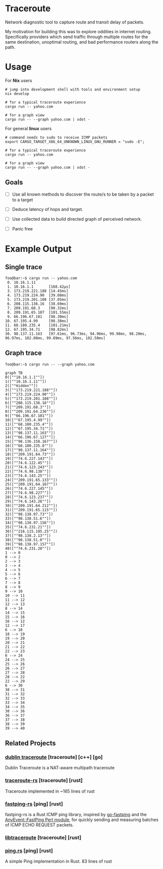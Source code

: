 # Traceroute
Network diagnostic tool to capture route and transit delay of packets.

My motivation for building this was to explore oddities in internet routing.
Specifically providers which send traffic through multiple routes for the same
destination, unoptimal routing, and bad performance routers along the path.

# Usage

For **Nix** users
```
# jump into development shell with tools and environment setup
nix develop

# for a typical traceroute experience
cargo run -- yahoo.com

# for a graph view
cargo run -- --graph yahoo.com | xdot -
```

For general **linux** users
```
# command needs to sudo to receive ICMP packets
export CARGO_TARGET_X86_64_UNKNOWN_LINUX_GNU_RUNNER = "sudo -E";

# for a typical traceroute experience
cargo run -- yahoo.com

# for a graph view
cargo run -- --graph yahoo.com | xdot -
```
## Goals
 - [ ] Use all known methods to discover the route/s to be taken by a packet to a target
 - [ ] Deduce latency of hops and target.
 - [ ] Use collected data to build directed graph of perceived network.
 - [ ] Panic free


# Example Output
## Single trace
```console
foo@bar:~$ cargo run -- yahoo.com
 0. 10.16.1.11      
 1. 10.16.1.1       [168.42µs]
 3. 173.219.221.188 [14.45ms]
 4. 173.219.224.90  [39.08ms]
 5. 173.219.201.108 [37.05ms]
 6. 208.115.136.16  [38.69ms]
 7. 209.191.68.3    [90.32ms]
 8. 209.191.65.107  [101.55ms]
 9. 66.196.67.101   [98.30ms]
10. 67.195.4.99     [98.38ms]
11. 68.180.235.4    [101.21ms]
12. 67.195.34.71    [98.82ms]
30. 98.137.11.163   [97.61ms, 96.73ms, 94.96ms, 99.98ms, 98.20ms, 96.97ms, 102.08ms, 99.89ms, 97.56ms, 102.58ms]
```
## Graph trace
```console
foo@bar:~$ cargo run -- --graph yahoo.com
```

```mermaid
graph TB
0([""10.16.1.1""])
1([""10.16.1.11""])
2([""Hidden""])
3([""173.219.221.188""])
4([""173.219.224.90""])
5([""173.219.201.108""])
6([""208.115.136.16""])
7([""209.191.68.3""])
8([""209.191.64.236""])
9([""66.196.67.101""])
10([""67.195.4.99""])
11([""68.180.235.4""])
12([""67.195.34.71""])
13([""98.137.11.163""])
14([""66.196.67.127""])
15([""98.136.158.167""])
16([""68.180.235.8""])
17([""98.137.11.164""])
18([""209.191.64.73""])
19([""74.6.227.143""])
20([""74.6.122.45""])
21([""74.6.123.243""])
22([""74.6.98.138""])
23([""74.6.143.25""])
24([""209.191.65.133""])
25([""209.191.64.167""])
26([""74.6.227.145""])
27([""74.6.98.227""])
28([""74.6.123.237""])
29([""74.6.143.26""])
30([""209.191.64.212""])
31([""209.191.65.115""])
32([""98.138.97.73""])
33([""98.138.51.6""])
34([""98.138.97.156""])
35([""74.6.231.21""])
36([""216.115.105.25""])
37([""98.138.2.13""])
38([""98.138.51.0""])
39([""98.138.97.157""])
40([""74.6.231.20""])
1 --> 0
0 --> 2
2 --> 3
3 --> 4
4 --> 5
5 --> 6
6 --> 7
7 --> 8
8 --> 9
9 --> 10
10 --> 11
11 --> 12
12 --> 13
8 --> 14
14 --> 15
15 --> 16
16 --> 12
12 --> 17
6 --> 18
18 --> 19
19 --> 20
20 --> 21
21 --> 22
22 --> 23
6 --> 24
24 --> 25
25 --> 26
26 --> 27
27 --> 28
28 --> 22
22 --> 29
6 --> 30
30 --> 31
31 --> 32
32 --> 33
33 --> 34
34 --> 35
30 --> 36
36 --> 37
37 --> 38
38 --> 39
39 --> 40
```


## Related Projects
### [dublin traceroute](https://github.com/insomniacslk/dublin-traceroute) [traceroute] [c++] [go]
Dublin Traceroute is a NAT-aware multipath traceroute

### [traceroute-rs](https://github.com/daniellockyer/traceroute-rs) [traceroute] [rust]
Traceroute implemented in ~165 lines of rust

### [fastping-rs](https://github.com/bparli/fastping-rs) [ping] [rust]
fastping-rs is a Rust ICMP ping library, inspired by [go-fastping](https://github.com/tatsushid/go-fastping)  and the [AnyEvent::FastPing Perl module](http://search.cpan.org/~mlehmann/AnyEvent-FastPing-2.01/), for quickly sending and measuring batches of ICMP ECHO REQUEST packets.

### [libtraceroute](https://github.com/ilyagrishkov/libtraceroute) [traceroute] [rust]

### [ping.rs](https://gist.github.com/nixpulvis/e2938d03d141990d99db) [ping] [rust]
A simple Ping implementation in Rust. 83 lines of rust
